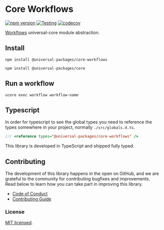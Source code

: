 # Core Workflows

[![npm version](https://badge.fury.io/js/@universal-packages%2Fcore-workflows.svg)](https://www.npmjs.com/package/@universal-packages/core-workflows)
[![Testing](https://github.com/universal-packages/universal-core-workflows/actions/workflows/testing.yml/badge.svg)](https://github.com/universal-packages/universal-core-workflows/actions/workflows/testing.yml)
[![codecov](https://codecov.io/gh/universal-packages/universal-core-workflows/branch/main/graph/badge.svg?token=CXPJSN8IGL)](https://codecov.io/gh/universal-packages/universal-core-workflows)

[Workflows](https://github.com/universal-packages/universal-workflows) universal-core module abstraction.

## Install

```shell
npm install @universal-packages/core-workflows

npm install @universal-packages/core
```

## Run a workflow

```shell
ucore exec workflow workflow-name
```

## Typescript

In order for typescript to see the global types you need to reference the types somewhere in your project, normally `./src/globals.d.ts`.

```ts
/// <reference types="@universal-packages/core-workflows" />
```

This library is developed in TypeScript and shipped fully typed.

## Contributing

The development of this library happens in the open on GitHub, and we are grateful to the community for contributing bugfixes and improvements. Read below to learn how you can take part in improving this library.

- [Code of Conduct](./CODE_OF_CONDUCT.md)
- [Contributing Guide](./CONTRIBUTING.md)

### License

[MIT licensed](./LICENSE).

